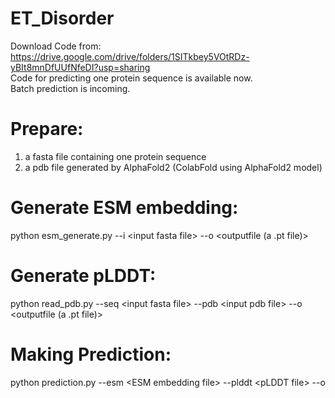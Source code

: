 # ET_Disorder
Download Code from: https://drive.google.com/drive/folders/1SITkbey5VOtRDz-yBIt8mnDfUUfNfeDI?usp=sharing  <br>
Code for predicting one protein sequence is available now.<br>
Batch prediction is incoming.
# Prepare:
1. a fasta file containing one protein sequence
2. a pdb file generated by AlphaFold2 (ColabFold using AlphaFold2 model)

# Generate ESM embedding:
python esm_generate.py --i \<input fasta file\> --o \<outputfile (a .pt file)\>

# Generate pLDDT:
python read_pdb.py --seq \<input fasta file\> --pdb \<input pdb file\> --o \<outputfile (a .pt file)\>

# Making Prediction:
python prediction.py --esm \<ESM embedding file\> --plddt \<pLDDT file\> --o <outputfile>
